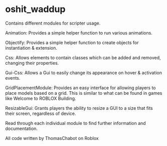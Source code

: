 # oshit_waddup

Contains different modules for scripter usage.

Animation:  Provides a simple helper function to run various animations.

Objectify:  Provides a simple helper function to create objects for instantiation & extension.

Css:        Allows elements to contain classes which can be added and removed, changing their properties.

Gui-Css:    Allows a Gui to easily change its appearance on hover & activation events.

GridPlacementModule: Provides an easy interface for allowing players to place models based on a grid. This is similar to what can be found in games like Welcome to ROBLOX Building.

ResizableGui: Grants players the ability to resize a GUI to a size that fits their screen, regardless of device.

Read through each individual module to find further information and documentation.

All code written by ThomasChabot on Roblox
